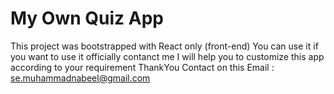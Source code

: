 # My Own Quiz App 

This project was bootstrapped with React only (front-end) 
You can use it if you want to use it officially contanct me I will help you to customize this app according to your requirement ThankYou 
Contact on this Email : se.muhammadnabeel@gmail.com

